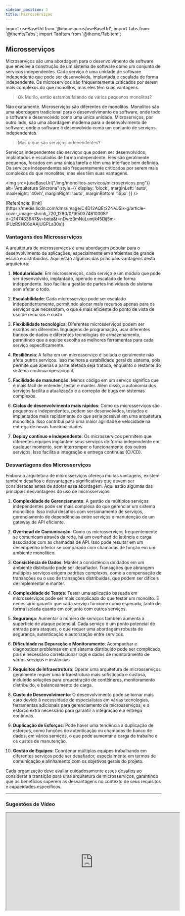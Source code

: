 ```yaml
---
sidebar_position: 3
title: Microsserviços
---
```


import useBaseUrl from '@docusaurus/useBaseUrl';
import Tabs from '@theme/Tabs';
import TabItem from '@theme/TabItem';

## Microsserviços

Microserviços são uma abordagem para o desenvolvimento de software que envolve a construção de um sistema de software como um conjunto de serviços independentes. Cada serviço é uma unidade de software independente que pode ser desenvolvida, implantada e escalada de forma independente. Os microserviços são frequentemente criticados por serem mais complexos do que monolitos, mas eles têm suas vantagens.

> Ok Murilo, então estamos falando de vários pequenos monolitos?

Não exatamente. Microserviços são diferentes de monolitos. Monolitos são uma abordagem tradicional para o desenvolvimento de software, onde todo o software é desenvolvido como uma única unidade. Microserviços, por outro lado, são uma abordagem moderna para o desenvolvimento de software, onde o software é desenvolvido como um conjunto de serviços independentes.

> Mas o que são serviços independentes?

Serviços independentes são serviços que podem ser desenvolvidos, implantados e escalados de forma independente. Eles são geralmente pequenos, focados em uma única tarefa e têm uma interface bem definida. Os serviços independentes são frequentemente criticados por serem mais complexos do que monolitos, mas eles têm suas vantagens.

<img src={useBaseUrl("/img/monolitos-servicos/microservicos.png")} alt="Arquitetura Sincrona" style={{ display: 'block', marginLeft: 'auto', maxHeight: '40vh', marginRight: 'auto', marginBottom:'16px' }} />

<p style={{ textAlign:"center", marginBottom:'24px' }}>(Referência: [link](https://media.licdn.com/dms/image/C4D12AQEt2ZNVJ5lk-g/article-cover_image-shrink_720_1280/0/1650374810008?e=2147483647&v=beta&t=nDvrz3mNuLumjk45Dij5m-IPUzR9HC6dAAjUGPLa30s))</p>

### Vantagens dos Microsserviços

A arquitetura de microsserviços é uma abordagem popular para o desenvolvimento de aplicações, especialmente em ambientes de grande escala e distribuídos. Aqui estão algumas das principais vantagens desta arquitetura:

1. **Modularidade**: Em microsserviços, cada serviço é um módulo que pode ser desenvolvido, implantado, operado e escalado de forma independente. Isso facilita a gestão de partes individuais do sistema sem afetar o todo.

2. **Escalabilidade**: Cada microsserviço pode ser escalado independentemente, permitindo alocar mais recursos apenas para os serviços que necessitam, o que é mais eficiente do ponto de vista de uso de recursos e custo.

3. **Flexibilidade tecnológica**: Diferentes microsserviços podem ser escritos em diferentes linguagens de programação, usar diferentes bancos de dados e diferentes tecnologias de armazenamento, permitindo que a equipe escolha as melhores ferramentas para cada serviço especificamente.

4. **Resiliência**: A falha em um microsserviço é isolada e geralmente não afeta outros serviços. Isso melhora a estabilidade geral do sistema, pois permite que apenas a parte afetada seja tratada, enquanto o restante do sistema continua operacional.

5. **Facilidade de manutenção**: Menos código em um serviço significa que é mais fácil de entender, testar e manter. Além disso, a autonomia dos serviços facilita a atualização e a correção de bugs em sistemas complexos.

6. **Ciclos de desenvolvimento mais rápidos**: Como os microsserviços são pequenos e independentes, podem ser desenvolvidos, testados e implantados mais rapidamente do que seria possível em uma arquitetura monolítica. Isso contribui para uma maior agilidade e velocidade na entrega de novas funcionalidades.

7. **Deploy contínuo e independente**: Os microsserviços permitem que diferentes equipes implantem seus serviços de forma independente em qualquer momento, sem interromper o funcionamento dos outros serviços. Isso facilita a integração e entrega contínuas (CI/CD).

### Desvantagens dos Microsserviços

Embora a arquitetura de microsserviços ofereça muitas vantagens, existem também desafios e desvantagens significativas que devem ser consideradas antes de adotar essa abordagem. Aqui estão algumas das principais desvantagens do uso de microsserviços:

1. **Complexidade de Gerenciamento**: A gestão de múltiplos serviços independentes pode ser mais complexa do que gerenciar um sistema monolítico. Isso inclui desafios com versionamento de serviços, gerenciamento de dependências entre serviços e manutenção de um gateway de API eficiente.

2. **Overhead de Comunicação**: Como os microsserviços frequentemente se comunicam através da rede, há um overhead de latência e carga associados com as chamadas de API. Isso pode resultar em um desempenho inferior se comparado com chamadas de função em um ambiente monolítico.

3. **Consistência de Dados**: Manter a consistência de dados em um ambiente distribuído pode ser desafiador. Transações que abrangem múltiplos serviços exigem padrões complexos, como a compensação de transações ou o uso de transações distribuídas, que podem ser difíceis de implementar e manter.

4. **Complexidade de Testes**: Testar uma aplicação baseada em microsserviços pode ser mais complicado do que testar um monolito. É necessário garantir que cada serviço funcione como esperado, tanto de forma isolada quanto em conjunto com outros serviços.

5. **Segurança**: Aumentar o número de serviços também aumenta a superfície de ataque potencial. Cada serviço é um ponto potencial de entrada para ataques, o que requer uma abordagem robusta de segurança, autenticação e autorização entre serviços.

6. **Dificuldade na Depuração e Monitoramento**: Acompanhar e diagnosticar problemas em um sistema distribuído pode ser complicado, pois é necessário correlacionar logs e dados de monitoramento de vários serviços e instâncias.

7. **Requisitos de Infraestrutura**: Operar uma arquitetura de microsserviços geralmente requer uma infraestrutura mais sofisticada e custosa, incluindo soluções para orquestração de contêineres, monitoramento distribuído, e balanceamento de carga.

8. **Custo de Desenvolvimento**: O desenvolvimento pode se tornar mais caro devido à necessidade de especialistas em várias tecnologias, ferramentas adicionais para gerenciamento de microsserviços, e o esforço extra necessário para garantir a integração e a entrega contínuas.

9. **Duplicação de Esforços**: Pode haver uma tendência à duplicação de esforços, como funções de autenticação ou chamadas de banco de dados, em vários serviços, o que pode aumentar a carga de trabalho e os custos de manutenção.

10. **Gestão de Equipes**: Coordenar múltiplas equipes trabalhando em diferentes serviços pode ser desafiador, especialmente em termos de comunicação e alinhamento com os objetivos gerais do projeto.

Cada organização deve avaliar cuidadosamente esses desafios ao considerar a transição para uma arquitetura de microsserviços, garantindo que os benefícios superem as desvantagens no contexto de seus requisitos e capacidades específicos.

---

### Sugestões de Vídeo

<iframe width="560" height="315" src="https://www.youtube.com/embed/_2bDOCTnbKc?si=cFOn1qAYRBKKkVBr" style={{ display: 'block', marginLeft: 'auto', maxHeight: '40vh', marginRight: 'auto', marginBottom:'24px' }}></iframe>